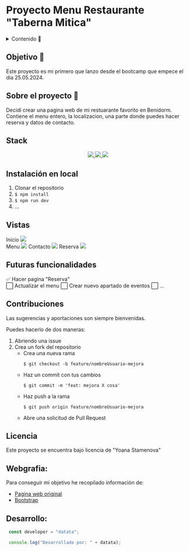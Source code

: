 # Proyecto Menu Restaurante "Taberna Mitica"

<details>
  <summary>Contenido 📝</summary>
  <ol>
    <li><a href="#objetivo-🎯">Objetivo</a></li>
    <li><a href="#sobre-el-proyecto-🔎">Sobre el proyecto</a></li>
    <li><a href="#deploy-🚀">Deploy</a></li>
    <li><a href="#stack">Stack</a></li>
    <li><a href="#instalación-en-local">Instalación</a></li>
    <li><a href="#vistas">Vistas</a></li>
    <li><a href="#futuras-funcionalidades">Futuras funcionalidades</a></li>
    <li><a href="#contribuciones">Contribuciones</a></li>
    <li><a href="#licencia">Licencia</a></li>
    <li><a href="#webgrafia">Webgrafia</a></li>
    <li><a href="#desarrollo">Desarrollo</a></li>
    <li><a href="#agradecimientos">Agradecimientos</a></li>
    <li><a href="#contacto">Contacto</a></li>
  </ol>
</details>

## Objetivo 🎯
Este proyecto es mi primero que lanzo desde el bootcamp que empece el dia 25.05.2024.

## Sobre el proyecto 🔎
Decidí crear una pagina web de mi restuarante favorito en Benidorm. Contiene el menu entero, la localizacion, una parte donde puedes hacer reserva y datos de contacto.
  

## Stack
<div align="center">
<a href="https://developer.mozilla.org/es/docs/Web/HTML">
    <img src= "https://img.shields.io/badge/HTML5-FF6C37?style=for-the-badge&logo=HTML5&logoColor=white"/>
</a>
<a href="https://developer.mozilla.org/es/docs/Web/CSS">
    <img src= "https://img.shields.io/badge/css-1D7CF2?style=for-the-badge&logo=css3&logoColor=white"/>
</a>
<a href="https://git-scm.com/">
    <img src= "https://img.shields.io/badge/Bootstrap-563D7C?style=for-the-badge&logo=bootstrap&logoColor=white"/>
</a>
 </div>

## Instalación en local
1. Clonar el repositorio
2. ` $ npm install `
3. ``` $ npm run dev ```
4. ...

## Vistas
Inicio
<img src="./images/landing.png">  
Menu
<img src="./images/register.png">
Contacto
<img src="./images/login.png">
Reserva
<img src="./images/profile.png">

## Futuras funcionalidades
✅ Hacer pagina "Reserva"  
⬜ Actualizar el menu
⬜ Crear nuevo apartado de eventos
⬜ ...  

## Contribuciones
Las sugerencias y aportaciones son siempre bienvenidas.  

Puedes hacerlo de dos maneras:

1. Abriendo una issue
2. Crea un fork del repositorio
    - Crea una nueva rama  
        ```
        $ git checkout -b feature/nombreUsuario-mejora
        ```
    - Haz un commit con tus cambios 
        ```
        $ git commit -m 'feat: mejora X cosa'
        ```
    - Haz push a la rama 
        ```
        $ git push origin feature/nombreUsuario-mejora
        ```
    - Abre una solicitud de Pull Request

## Licencia
Este proyecto se encuentra bajo licencia de "Yoana Stamenova"

## Webgrafia:
Para conseguir mi objetivo he recopilado información de:
- <a href="https://tabernamiticabenidorm.com/es"> Pagina web original</a>
- <a href="https://getbootstrap.com/es"> Bootstrap</a>

## Desarrollo:

``` js
 const developer = "datata";

 console.log("Desarrollado por: " + datata);
```  


